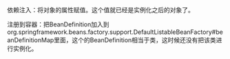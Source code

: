 依赖注入：将对象的属性赋值。这个值就已经是实例化之后的对象了。

注册到容器：把BeanDefinition加入到 org.springframework.beans.factory.support.DefaultListableBeanFactory#beanDefinitionMap里面，这个的BeanDefinition相当于类，这时候还没有把该类进行实例化。

